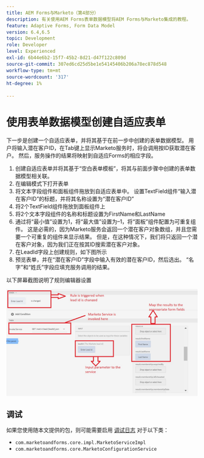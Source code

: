 ```yaml
---
title: AEM Forms与Marketo（第4部分）
description: 有关使用AEM Forms表单数据模型将AEM Forms与Marketo集成的教程。
feature: Adaptive Forms, Form Data Model
version: 6.4,6.5
topic: Development
role: Developer
level: Experienced
exl-id: 6b44e6b2-15f7-45b2-8d21-d47f122c809d
source-git-commit: 307ed6cd25d5be1e54145406b206a78ec878d548
workflow-type: tm+mt
source-wordcount: '317'
ht-degree: 1%

---
```


# 使用表单数据模型创建自适应表单

下一步是创建一个自适应表单，并将其基于在前一步中创建的表单数据模型。
用户将输入潜在客户ID，在Tab键上显示Marketo服务时，将会调用按ID获取潜在客户。 然后，服务操作的结果将映射到自适应Forms的相应字段。

1. 创建自适应表单并将其基于“空白表单模板”，将其与前面步骤中创建的表单数据模型相关联。
1. 在编辑模式下打开表单
1. 将文本字段组件和面板组件拖放到自适应表单中。 设置TextField组件“输入潜在客户ID”的标题，并将其名称设置为“潜在客户ID”
1. 将2个TextField组件拖放到面板组件上
1. 将2个文本字段组件的名称和标题设置为FirstName和LastName
1. 通过将“最小值”设置为1，将“最大值”设置为–1，将“面板”组件配置为可重复组件。 这是必需的，因为Marketo服务会返回一个潜在客户对象数组，并且您需要一个可重复的组件来显示结果。 但是，在这种情况下，我们将只返回一个潜在客户对象，因为我们正在按其ID搜索潜在客户对象。
1. 在LeadId字段上创建规则，如下图所示
1. 预览表单，并在“潜在客户ID”字段中输入有效的潜在客户ID，然后选出。 “名字”和“姓氏”字段应填充服务调用的结果。

以下屏幕截图说明了规则编辑器设置

![规则编辑器](assets/ruleeditor.jfif)

## 调试

如果您使用随本文提供的包，则可能需要启用 [调试日志](http://localhost:4502/system/console/slinglog) 对于以下类：

+ `com.marketoandforms.core.impl.MarketoServiceImpl`
+ `com.marketoandforms.core.MarketoConfigurationService`
